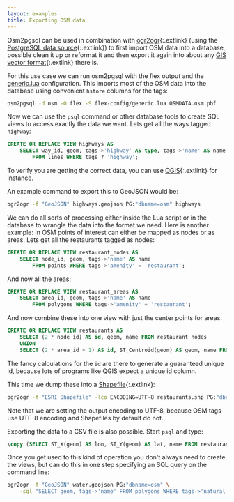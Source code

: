```yaml
---
layout: examples
title: Exporting OSM data
---
```


Osm2pgsql can be used in combination with
[ogr2ogr](https://gdal.org/programs/ogr2ogr.html){:.extlink} (using the
[PostgreSQL data source](https://gdal.org/drivers/vector/pg.html){:.extlink})
to first import OSM data into a database, possible clean it up or reformat it
and then export it again into about any [GIS vector
format](https://gdal.org/drivers/vector/index.html){:.extlink} there is.

For this use case we can run osm2pgsql with the flex output and the
[generic.lua](https://github.com/openstreetmap/osm2pgsql/blob/master/flex-config/generic.lua)
configuration. This imports most of the OSM data into the database using
convenient `hstore` columns for the tags:

```sh
osm2pgsql -d osm -O flex -S flex-config/generic.lua OSMDATA.osm.pbf
```

Now we can use the `psql` command or other database tools to create SQL views
to access exactly the data we want. Lets get all the ways tagged `highway`:

```sql
CREATE OR REPLACE VIEW highways AS
    SELECT way_id, geom, tags->'highway' AS type, tags->'name' AS name
        FROM lines WHERE tags ? 'highway';
```

To verify you are getting the correct data, you can use
[QGIS](https://qgis.org){:.extlink} for instance.

An example command to export this to GeoJSON would be:

```sh
ogr2ogr -f "GeoJSON" highways.geojson PG:"dbname=osm" highways
```

We can do all sorts of processing either inside the Lua script or in the
database to wrangle the data into the format we need. Here is another example:
In OSM points of interest can either be mapped as nodes or as areas. Lets
get all the restaurants tagged as nodes:

```sql
CREATE OR REPLACE VIEW restaurant_nodes AS
    SELECT node_id, geom, tags->'name' AS name
        FROM points WHERE tags->'amenity' = 'restaurant';
```

And now all the areas:

```sql
CREATE OR REPLACE VIEW restaurant_areas AS
    SELECT area_id, geom, tags->'name' AS name
        FROM polygons WHERE tags->'amenity' = 'restaurant';
```

And now combine these into one view with just the center points for areas:

```sql
CREATE OR REPLACE VIEW restaurants AS
    SELECT (2 * node_id) AS id, geom, name FROM restaurant_nodes
    UNION
    SELECT (2 * area_id + 1) AS id, ST_Centroid(geom) AS geom, name FROM restaurant_areas;
```

The fancy calculations for the `id` are there to generate a guaranteed unique
id, because lots of programs like QGIS expect a unique id column.

This time we dump these into a
[Shapefile](https://en.wikipedia.org/wiki/Shapefile){:.extlink}:

```sh
ogr2ogr -f "ESRI Shapefile" -lco ENCODING=UTF-8 restaurants.shp PG:"dbname=osm" restaurants
```

Note that we are setting the output encoding to UTF-8, because OSM tags use
UTF-8 encoding and Shapefiles by default do not.

Exporting the data to a CSV file is also possible. Start `psql` and type:

```sql
\copy (SELECT ST_X(geom) AS lon, ST_Y(geom) AS lat, name FROM restaurants) TO 'restaurants.csv' WITH csv header;
```

Once you get used to this kind of operation you don't always need to create
the views, but can do this in one step specifying an SQL query on the command
line:

```sh
ogr2ogr -f "GeoJSON" water.geojson PG:"dbname=osm" \
    -sql "SELECT geom, tags->'name' FROM polygons WHERE tags->'natural' = 'water'"
```

